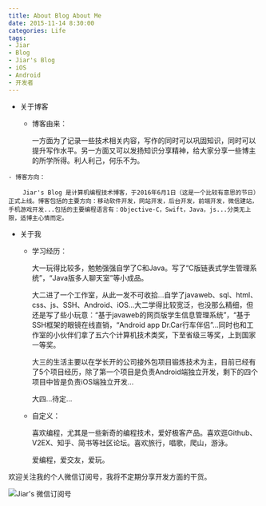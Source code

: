 ```yaml
---
title: About Blog About Me
date: 2015-11-14 8:30:00
categories: Life
tags:
- Jiar
- Blog
- Jiar's Blog
- iOS
- Android
- 开发者
---
```


- 关于博客

	- 博客由来：

		一方面为了记录一些技术相关内容，写作的同时可以巩固知识，同时可以提升写作水平。另一方面又可以发扬知识分享精神，给大家分享一些博主的所学所得。利人利己，何乐不为。

<!--more-->

	- 博客方向：

    	Jiar's Blog 是计算机编程技术博客，于2016年6月1日（这是一个比较有意思的节日）正式上线。博客包括的主要方向：移动软件开发，网站开发，后台开发，前端开发，微信建站，手机游戏开发...包括的主要编程语言有：Objective-C，Swift，Java，js...分类无上限，适博主心情而定。


- 关于我

    - 学习经历：

        大一玩得比较多，勉勉强强自学了C和Java。写了“C版链表式学生管理系统”，“Java版多人聊天室”等小成品。

        大二进了一个工作室，从此一发不可收拾...自学了javaweb、sql、html、css、js、SSH、Android、iOS...大二学得比较宽泛，也没那么精细，但还是写了些小玩意：“基于javaweb的网页版学生信息管理系统”，“基于SSH框架的眼镜在线直销，“Android app Dr.Car行车伴侣”...同时也和工作室的小伙伴们拿了五六个计算机技术类奖，下至省级三等奖，上到国家一等奖。

        大三的生活主要以在学长开的公司接外包项目锻炼技术为主，目前已经有了5个项目经历，除了第一个项目是负责Android端独立开发，剩下的四个项目中皆是负责iOS端独立开发...

        大四...待定...

    - 自定义：
        
        喜欢编程，尤其是一些新奇的编程技术，爱好极客产品。喜欢逛Github、V2EX、知乎、简书等社区论坛。喜欢旅行，唱歌，爬山，游泳。
        
        爱编程，爱交友，爱玩。



欢迎关注我的个人微信订阅号，我将不定期分享开发方面的干货。

![Jiar's 微信订阅号](Dingyuehao.jpg)